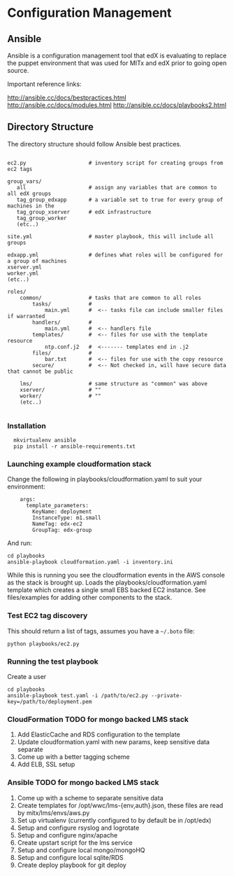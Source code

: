 # Configuration Management

## Ansible

Ansible is a configuration management tool that edX is evaluating to replace the puppet environment 
that was used for MITx and edX prior to going open source.

Important reference links:

http://ansible.cc/docs/bestpractices.html
http://ansible.cc/docs/modules.html
http://ansible.cc/docs/playbooks2.html

## Directory Structure

The directory structure should follow Ansible best practices.

```

ec2.py                    # inventory script for creating groups from ec2 tags

group_vars/
   all                    # assign any variables that are common to all edX groups
   tag_group_edxapp       # a variable set to true for every group of machines in the 
   tag_group_xserver      # edX infrastructure
   tag_group_worker
   (etc..)

site.yml                  # master playbook, this will include all groups

edxapp.yml                # defines what roles will be configured for a group of machines 
xserver.yml               
worker.yml
(etc..)

roles/
    common/               # tasks that are common to all roles 
        tasks/            #
            main.yml      #  <-- tasks file can include smaller files if warranted
        handlers/         #
            main.yml      #  <-- handlers file
        templates/        #  <-- files for use with the template resource
            ntp.conf.j2   #  <------- templates end in .j2
        files/            #
            bar.txt       #  <-- files for use with the copy resource
        secure/           #  <-- Not checked in, will have secure data that cannot be public
  
    lms/                  # same structure as "common" was above
    xserver/              # ""
    worker/               # ""
    (etc..)
    
```
    

### Installation

```
  mkvirtualenv ansible
  pip install -r ansible-requirements.txt
```

### Launching example cloudformation stack

Change the following in playbooks/cloudformation.yaml to suit your environment:

```
    args:
      template_parameters:
        KeyName: deployment
        InstanceType: m1.small
        NameTag: edx-ec2
        GroupTag: edx-group
```

And run:

  ```
  cd playbooks
  ansible-playbook cloudformation.yaml -i inventory.ini
  ```


While this is running you see the cloudformation events in the AWS console as the stack is brought up.
Loads the playbooks/cloudformation.yaml template which creates a single small EBS backed EC2 instance.
See files/examples for adding other components to the stack.


### Test EC2 tag discovery

This should return a list of tags, assumes you have a `~/.boto` file:

  `python playbooks/ec2.py`
  
  
### Running the test playbook

Create a user

  ```
  cd playbooks
  ansible-playbook test.yaml -i /path/to/ec2.py --private-key=/path/to/deployment.pem
  ```
### CloudFormation TODO for mongo backed LMS stack

1. Add ElasticCache and RDS configuration to the template
2. Update cloudformation.yaml with new params, keep sensitive data separate
3. Come up with a better tagging scheme
4. Add ELB, SSL setup

### Ansible TODO for mongo backed LMS stack

1. Come up with a scheme to separate sensitive data
2. Create templates for /opt/wwc/lms-{env,auth}.json, these files are read by mitx/lms/envs/aws.py
3. Set up virtualenv (currently configured to by default be in /opt/edx)
4. Setup and configure rsyslog and logrotate
5. Setup and configure nginx/apache
5. Create upstart script for the lms service
6. Setup and configure local mongo/mongoHQ
7. Setup and configure local sqlite/RDS
8. Create deploy playbook for git deploy


  
  
